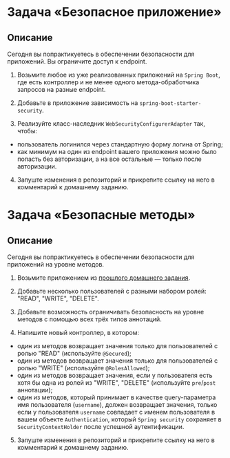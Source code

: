 # Задача «Безопасное приложение»

## Описание

Сегодня вы попрактикуетесь в обеспечении безопасности для приложений. Вы ограничите доступ к endpoint.

1. Возьмите любое из уже реализованных приложений на `Spring Boot`, где есть контроллер и не менее одного метода-обработчика запросов на разные endpoint.

2. Добавьте в приложение зависимость на `spring-boot-starter-security`.

3. Реализуйте класс-наследник `WebSecurityConfigurerAdapter` так, чтобы:

  - пользователь логинился через стандартную форму логина от Spring;
  - как минимум на один из endpoint вашего приложения можно было попасть без авторизации, а на все остальные — только после авторизации.
  
4. Запуште изменения в репозиторий и прикрепите ссылку на него в комментарий к домашнему заданию.


# Задача «Безопасные методы»

## Описание

Сегодня вы попрактикуетесь в обеспечении безопасности для приложений на уровне методов.

1. Возьмите приложением из [прошлого домашнего задания](../../spring_security/task1/README.md).

2. Добавьте несколько пользователей с разными набором ролей: "READ", "WRITE", "DELETE".

3. Добавьте возможность ограничивать безопасность на уровне методов с помощью всех трёх типов аннотаций.

4. Напишите новый контроллер, в котором:

 - один из методов возвращает значения только для пользователей с ролью "READ" (используйте `@Secured`);
 - один из методов возвращает значения только для пользователей с ролью "WRITE" (используйте `@RolesAllowed`);
 - один из методов возвращает значения, если у пользователя есть хотя бы одна из ролей из "WRITE", "DELETE" (используйте `pre`/`post` аннотации);
 - один из методов, который принимает в качестве query-параметра имя пользователя (`username`), должен возвращает значения, только если у пользователя `username` совпадает с именем пользователя в вашем объекте `Authentication`, который `Spring security` сохраняет в `SecurityContextHolder` после успешной аутентификации.

5. Запуште изменения в репозиторий и прикрепите ссылку на него в комментарий к домашнему заданию.
